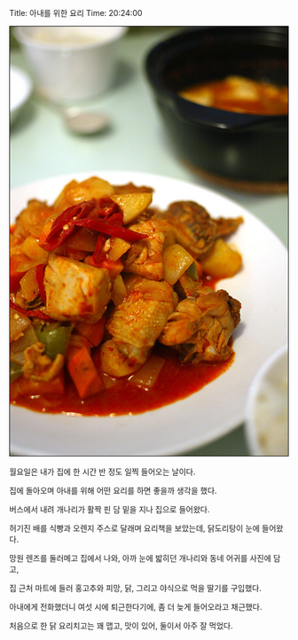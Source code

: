 Title: 아내를 위한 요리
Time: 20:24:00

  
  
![](bb2c1051-ez_.jpg)

월요일은 내가 집에 한 시간 반 정도 일찍 들어오는 날이다.

집에 돌아오며 아내를 위해 어떤 요리를 하면 좋을까 생각을 했다.

버스에서 내려 개나리가 활짝 핀 담 밑을 지나 집으로 들어왔다.

허기진 배를 식빵과 오렌지 주스로 달래며 요리책을 보았는데, 닭도리탕이 눈에 들어왔다.

망원 렌즈를 둘러메고 집에서 나와, 아까 눈에 밟히던 개나리와 동네 어귀를 사진에 담고,

집 근처 마트에 들러 홍고추와 피망, 닭, 그리고 야식으로 먹을 딸기를 구입했다.

아내에게 전화했더니 여섯 시에 퇴근한다기에, 좀 더 늦게 들어오라고 채근했다.

처음으로 한 닭 요리치고는 꽤 맵고, 맛이 있어, 둘이서 아주 잘 먹었다.

